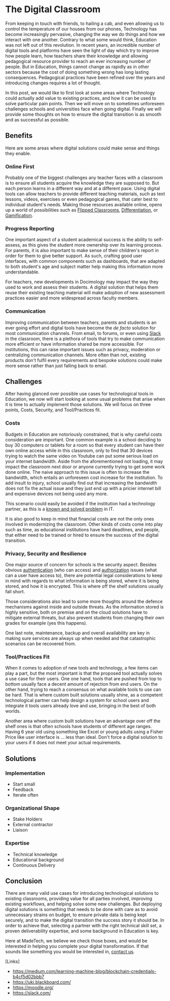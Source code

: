 # The Digital Classroom

From keeping in touch with friends, to hailing a cab, and even allowing us to
control the temperature of our houses from our phones, Technology has become
increasingly pervasive, changing the way we do things and how we interact with
one another. Contrary to what some would think, Education was not left out of
this revolution. In recent years, an incredible number of digital tools and
platforms have seen the light of day which try to improve how people learn, how
teachers share their knowledge and allowing pedagogical resource provider to
reach an ever increasing number of people. But in Education, things cannot
change as rapidly as in other sectors because the cost of doing something wrong
has long lasting consequences. Pedagogical practices have been refined over the
years and introducing changes requires a lot of thought.

In this post, we would like to first look at some areas where Technology could
actually add value to existing practices, and how it can be used to solve
particular pain points. Then we will move on to sometimes unforeseen challenges
schools and universities face when going digital. Finally we will provide some
thoughts on how to ensure the digital transition is as smooth and as successful
as possible.

## Benefits

Here are some areas where digital solutions could make sense and things they
enable.

### Online First

Probably one of the biggest challenges any teacher faces with a classroom is to
ensure all students acquire the knowledge they are supposed to. But each person
learns in a different way and at a different pace. Using digital tools can allow
teachers to provide different teaching materials, such as text lessons, videos,
exercises or even pedagogical games, that cater best to individual student's
needs. Making those resources available online, opens up a world of
possibilities such as [Flipped
Classrooms](https://en.wikipedia.org/wiki/Flipped_classroom),
[Differentiation](https://en.wikipedia.org/wiki/Differentiated_instruction), or
[Gamification](https://en.wikipedia.org/wiki/Gamification).

### Progress Reporting

One important aspect of a student academical success is the ability to 
self-assess, as this gives the student more ownership over its learning process.
For parents, it is also important to make sense of their children's report in
order for them to give better support. As such, crafting good user interfaces,
with common components such as dashboards, that are adapted to both student's
age and subject matter help making this information more understandable.

For teachers, new developments in Docimology may impact the way they used to
work and assess their students. A digital solution that helps them reuse their
existing teaching material will make adoption of new assessment practices easier
and more widespread across faculty members.


### Communication

Improving communication between teachers, parents and students is an ever going
effort and digital tools have become the _de facto_ solution for most communication
channels. From email, to forums, or even using [Slack](https://slack.com/) in
the classroom, there is a plethora of tools that try to make communication more
efficient or have information shared be more accessible. For institutions, this
can raise important issues such as privacy, moderation or centralizing
communication channels. More often than not, existing products don't fulfil
every requirements and bespoke solutions could make more sense rather than just
falling back to email.

## Challenges

After having glanced over possible use cases for technological tools in 
Education, we now will start looking at some usual problems that arise when
it is time to actually implement those solutions. We will focus on three points,
Costs, Security, and Tool/Practices fit.

### Costs

Budgets in Education are notoriously constrained, that is why careful costs
consideration are important. One common example is a school deciding to buy 30
computers or tablets for a room so that every student can have their own online
access while in this classroom, only to find that 30 devices trying to watch the
same video on Youtube can put some serious load on your internet bandwidth.
Aside from the aforementioned not loading, it may impact the classroom next door
or anyone currently trying to get some work done online. The naive approach to
this issue is often to increase the bandwidth, which entails an unforeseen cost
increase for the institution. To add insult to injury, school usually find out
that increasing the bandwidth does not fix the actual issue and they just end up
with a pricier internet bill and expensive devices not being used any more.

This scenario could easily be avoided if the institution had a technology
partner, as this is a [known and solved
problem](https://en.wikipedia.org/wiki/Quality_of_service) in IT.

It is also good to keep in mind that financial costs are not the only ones
involved in modernizing the classroom. Other kinds of costs come into play such
as time, as educational institutions have hard deadlines, and people, that
either need to be trained or hired to ensure the success of the digital
transition.

### Privacy, Security and Resilience

One major source of concern for schools is the security aspect. Besides obvious
[authentication](https://en.wikipedia.org/wiki/Authentication) (who can access)
and [authorization](https://en.wikipedia.org/wiki/Authorization) issues (what
can a user have access to), there are potential legal considerations to keep in
mind with regards to what information is being stored, where it is being stored,
and how it is encrypted. This is where off the shelf solutions usually fall
short.

Those considerations also lead to some more thoughts around the defence
mechanisms against inside and outside threats. As the information stored is
highly sensitive, both on premise and on the cloud solutions have to mitigate
external threats, but also prevent students from changing their own grades for
example (yes this happens).

One last note, maintenance, backup and overall availability are key in making
sure services are always up when needed and that catastrophic scenarios can be
recovered from.

### Tool/Practices Fit

When it comes to adoption of new tools and technology, a few items can play a
part, but the most important is that the proposed tool actually solves a use
case for their users. One one hand, tools that are pushed from top to bottom
usually face a decent amount of rejection from end users. On the other hand,
trying to reach a consensus on what available tools to use can be hard. That is
where custom built solutions usually shine, as a competent technological partner
can help design a system for school users and integrate it tools users already
love and use, bringing in the best of both worlds.

Another area where custom built solutions have an advantage over off the shelf
ones is that often schools have students of different age ranges. Having 6 year
old using something like Excel or young adults using a Fisher Price like user
interface is ... less than ideal. Don't force a digital solution to your users
if it does not meet your actual requirements.


## Solutions

### Implementation
- Start small
- Feedback
- Iterate often

### Organizational Shape
- Stake Holders
- External contractor
- Liaison

### Expertise
- Technical knowledge
- Educational background
- Continuous Delivery

## Conclusion

There are many valid use cases for introducing technological solutions to
existing classrooms, providing value for all parties involved, improving
existing workflows, and helping solve some new challenges. But deploying digital
solutions is something that needs to be done with care as to avoid unnecessary
strains on budget, to ensure private data is being kept securely, and to make
the digital transition the success story it should be. In order to achieve that,
selecting a partner with the right technical skill set, a proven deliverability
expertise, and some background in Education is key.

Here at MadeTech, we believe we check those boxes, and would be interested in
helping you complete your digital transformation. If that sounds like something
you would be interested in, [contact us](https://www.madetech.com/contact).

[Links]
- https://medium.com/learning-machine-blog/blockchain-credentials-b4cf5d02bbb7
- https://uki.blackboard.com/
- https://moodle.org/
- https://slack.com/
